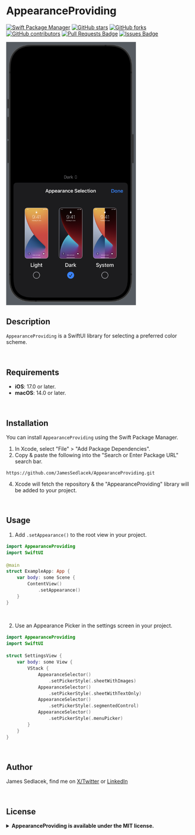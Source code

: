 # AppearanceProviding

[![Swift Package Manager](https://img.shields.io/badge/Swift%20Package%20Manager-compatible-brightgreen.svg)](https://github.com/apple/swift-package-manager)
[![GitHub stars](https://img.shields.io/github/stars/JamesSedlacek/AppearanceProviding.svg)](https://github.com/JamesSedlacek/AppearanceProviding/stargazers)
[![GitHub forks](https://img.shields.io/github/forks/JamesSedlacek/AppearanceProviding.svg?color=blue)](https://github.com/JamesSedlacek/AppearanceProviding/network)
[![GitHub contributors](https://img.shields.io/github/contributors/JamesSedlacek/AppearanceProviding.svg?color=blue)](https://github.com/JamesSedlacek/AppearanceProviding/network)
<a href="https://github.com/JamesSedlacek/AppearanceProviding/pulls"><img src="https://img.shields.io/github/issues-pr/JamesSedlacek/AppearanceProviding" alt="Pull Requests Badge"/></a>
<a href="https://github.com/JamesSedlacek/AppearanceProviding/issues"><img src="https://img.shields.io/github/issues/JamesSedlacek/AppearanceProviding" alt="Issues Badge"/></a>


<p align="left">
  <img src = "https://github.com/JamesSedlacek/AppearanceProviding/blob/main/Assets/AppearanceSheetPicker.png" width="350">
</p>

## Description
`AppearanceProviding` is a SwiftUI library for selecting a preferred color scheme. <br>

<br>

## Requirements

- **iOS**: 17.0 or later.
- **macOS**: 14.0 or later.

<br>

## Installation

You can install `AppearanceProviding` using the Swift Package Manager.

1. In Xcode, select "File" > "Add Package Dependencies".
2. Copy & paste the following into the "Search or Enter Package URL" search bar.
```
https://github.com/JamesSedlacek/AppearanceProviding.git
```
4. Xcode will fetch the repository & the "AppearanceProviding" library will be added to your project.

<br>

## Usage

1. Add `.setAppearance()` to the root view in your project.
```swift
import AppearanceProviding
import SwiftUI

@main
struct ExampleApp: App {
    var body: some Scene {
        ContentView()
            .setAppearance()
    }
}
```

<br>

2. Use an Appearance Picker in the settings screen in your project.
```swift
import AppearanceProviding
import SwiftUI

struct SettingsView {
    var body: some View {
        VStack {
            AppearanceSelector()
                .setPickerStyle(.sheetWithImages)
            AppearanceSelector()
                .setPickerStyle(.sheetWithTextOnly)
            AppearanceSelector()
                .setPickerStyle(.segmentedControl)
            AppearanceSelector()
                .setPickerStyle(.menuPicker)
        }
    }
}
```

<br>

## Author

James Sedlacek, find me on [X/Twitter](https://twitter.com/jsedlacekjr) or [LinkedIn](https://www.linkedin.com/in/jamessedlacekjr/)

<br>

## License

<details>
  <summary><strong>AppearanceProviding is available under the MIT license.</strong></summary>
  <br>

Copyright (c) 2023 James Sedlacek

Permission is hereby granted, free of charge, to any person obtaining a copy
of this software and associated documentation files (the "Software"), to deal
in the Software without restriction, including without limitation the rights
to use, copy, modify, merge, publish, distribute, sublicense, and/or sell
copies of the Software, and to permit persons to whom the Software is
furnished to do so, subject to the following conditions:

The above copyright notice and this permission notice shall be included in
all copies or substantial portions of the Software.

THE SOFTWARE IS PROVIDED "AS IS", WITHOUT WARRANTY OF ANY KIND, EXPRESS OR
IMPLIED, INCLUDING BUT NOT LIMITED TO THE WARRANTIES OF MERCHANTABILITY,
FITNESS FOR A PARTICULAR PURPOSE AND NONINFRINGEMENT. IN NO EVENT SHALL THE
AUTHORS OR COPYRIGHT HOLDERS BE LIABLE FOR ANY CLAIM, DAMAGES OR OTHER
LIABILITY, WHETHER IN AN ACTION OF CONTRACT, TORT OR OTHERWISE, ARISING FROM,
OUT OF OR IN CONNECTION WITH THE SOFTWARE OR THE USE OR OTHER DEALINGS IN
THE SOFTWARE.

</details>

